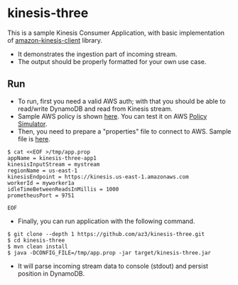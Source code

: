 # kinesis-three
This is a sample Kinesis Consumer Application, with basic implementation of [amazon-kinesis-client](https://github.com/awslabs/amazon-kinesis-client) library.
- It demonstrates the ingestion part of incoming stream.
- The output should be properly formatted for your own use case.

## Run
- To run, first you need a valid AWS auth; with that you should be able to read/write DynamoDB and read from Kinesis stream. 
- Sample AWS policy is shown [here](https://github.com/az3/kinesis-three/blob/master/src/main/resources/policy.json). You can test it on AWS [Policy Simulator](https://policysim.aws.amazon.com/home/index.jsp).
- Then, you need to prepare a "properties" file to connect to AWS. Sample file is [here](https://github.com/az3/kinesis-three/blob/master/src/main/resources/test.properties).
```
$ cat <<EOF >/tmp/app.prop
appName = kinesis-three-app1
kinesisInputStream = mystream
regionName = us-east-1
kinesisEndpoint = https://kinesis.us-east-1.amazonaws.com
workerId = myworker1a
idleTimeBetweenReadsInMillis = 1000
prometheusPort = 9751

EOF
```

- Finally, you can run application with the following command.
```
$ git clone --depth 1 https://github.com/az3/kinesis-three.git
$ cd kinesis-three
$ mvn clean install
$ java -DCONFIG_FILE=/tmp/app.prop -jar target/kinesis-three.jar
```

- It will parse incoming stream data to console (stdout) and persist position in DynamoDB.
